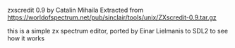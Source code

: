 zxscredit 0.9
by Catalin Mihaila
Extracted from https://worldofspectrum.net/pub/sinclair/tools/unix/ZXscredit-0.9.tar.gz

this is a simple zx spectrum editor, ported by Einar Lielmanis to SDL2 to see how it works

